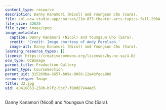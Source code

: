 ```yaml
---
content_type: resource
description: Danny Kanamori (Nicol) and Youngsun Cho (Sara).
file: /ol-ocw-studio-app/courses/21m-873-theater-arts-topics-fall-2004-january-iap-2005/e8418853250bb7f25bc7f89d87944ad5_32.jpg
file_size: 32620
file_type: image/jpeg
image_metadata:
  caption: Danny Kanamori (Nicol) and Youngsun Cho (Sara).
  credit: 'Credit: Image courtesy of Andy Perelson.'
  image-alt: Danny Kanamori (Nicol) and Youngsun Cho (Sara).
learning_resource_types: []
license: https://creativecommons.org/licenses/by-nc-sa/4.0/
ocw_type: OCWImage
parent_title: Production Gallery
parent_type: CourseSection
parent_uid: 315260ba-8657-b09e-9068-12a48feca98d
resourcetype: Image
title: 32.jpg
uid: e8418853-250b-b7f2-5bc7-f89d87944ad5
---
```

Danny Kanamori (Nicol) and Youngsun Cho (Sara).